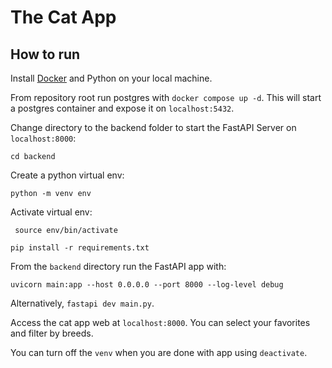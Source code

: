 # The Cat App
## How to run


Install [Docker](https://docs.docker.com/engine/install/) and Python on your local machine. 

From repository root run postgres with `docker compose up -d`. This will start a postgres container and expose it on `localhost:5432`.

Change directory to the backend folder to start the FastAPI Server on `localhost:8000`:
```
cd backend
```

Create a python virtual env:
```
python -m venv env
```


Activate virtual env:
```
 source env/bin/activate
```
```
pip install -r requirements.txt
``` 

From the `backend` directory run the FastAPI app with:
```
uvicorn main:app --host 0.0.0.0 --port 8000 --log-level debug
```

Alternatively, `fastapi dev main.py`. 

Access the cat app web at `localhost:8000`. You can select your favorites and filter by breeds.

You can turn off the `venv` when you are done with app using `deactivate`.
